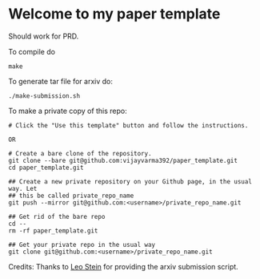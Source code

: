 # Welcome to my paper template

Should work for PRD.

To compile do
```shell
make
```

To generate tar file for arxiv do:
```shell
./make-submission.sh
```

To make a private copy of this repo:
```
# Click the "Use this template" button and follow the instructions.

OR

# Create a bare clone of the repository.
git clone --bare git@github.com:vijayvarma392/paper_template.git
cd paper_template.git

## Create a new private repository on your Github page, in the usual way. Let
## this be called private_repo_name
git push --mirror git@github.com:<username>/private_repo_name.git

## Get rid of the bare repo
cd --
rm -rf paper_template.git

## Get your private repo in the usual way
git clone git@github.com:<username>/private_repo_name.git
```

Credits: Thanks to [Leo Stein](https://duetosymmetry.com/) for providing the
arxiv submission script.
